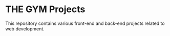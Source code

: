 # THE GYM Projects

This repository contains various front-end and back-end projects related to web development.

